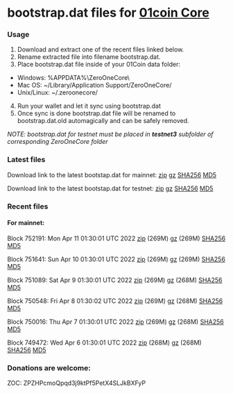 # bootstrap.dat files for [01coin Core](https://01coin.io)

### Usage

1. Download and extract one of the recent files linked below.
2. Rename extracted file into filename bootstrap.dat.
3. Place bootstrap.dat file inside of your 01Coin data folder:
 - Windows: %APPDATA%\ZeroOneCore\
 - Mac OS: ~/Library/Application Support/ZeroOneCore/
 - Unix/Linux: ~/.zeroonecore/
4. Run your wallet and let it sync using bootstrap.dat
5. Once sync is done bootstrap.dat file will be renamed to bootstrap.dat.old automagically and can be safely removed.

_NOTE: bootstrap.dat for testnet must be placed in **testnet3** subfolder of corresponding ZeroOneCore folder_

### Latest files
Download link to the latest bootstap.dat for mainnet: [zip](https://files.01coin.io/mainnet/bootstrap.dat.zip) [gz](https://files.01coin.io/mainnet/bootstrap.dat.tar.gz) [SHA256](https://files.01coin.io/mainnet/sha256.txt) [MD5](https://files.01coin.io/mainnet/md5.txt)

Download link to the latest bootstap.dat for testnet: [zip](https://files.01coin.io/testnet/bootstrap.dat.zip) [gz](https://files.01coin.io/testnet/bootstrap.dat.tar.gz) [SHA256](https://files.01coin.io/testnet/sha256.txt) [MD5](https://files.01coin.io/testnet/md5.txt)

### Recent files

#### For mainnet:

Block 752191: Mon Apr 11 01:30:01 UTC 2022 [zip](https://files.01coin.io/mainnet/2022-04-11/bootstrap.dat.zip) (269M) [gz](https://files.01coin.io/mainnet/2022-04-11/bootstrap.dat.tar.gz) (269M) [SHA256](https://files.01coin.io/mainnet/2022-04-11/sha256.txt) [MD5](https://files.01coin.io/mainnet/2022-04-11/md5.txt)

Block 751641: Sun Apr 10 01:30:01 UTC 2022 [zip](https://files.01coin.io/mainnet/2022-04-10/bootstrap.dat.zip) (269M) [gz](https://files.01coin.io/mainnet/2022-04-10/bootstrap.dat.tar.gz) (269M) [SHA256](https://files.01coin.io/mainnet/2022-04-10/sha256.txt) [MD5](https://files.01coin.io/mainnet/2022-04-10/md5.txt)

Block 751089: Sat Apr  9 01:30:01 UTC 2022 [zip](https://files.01coin.io/mainnet/2022-04-09/bootstrap.dat.zip) (269M) [gz](https://files.01coin.io/mainnet/2022-04-09/bootstrap.dat.tar.gz) (268M) [SHA256](https://files.01coin.io/mainnet/2022-04-09/sha256.txt) [MD5](https://files.01coin.io/mainnet/2022-04-09/md5.txt)

Block 750548: Fri Apr  8 01:30:02 UTC 2022 [zip](https://files.01coin.io/mainnet/2022-04-08/bootstrap.dat.zip) (269M) [gz](https://files.01coin.io/mainnet/2022-04-08/bootstrap.dat.tar.gz) (268M) [SHA256](https://files.01coin.io/mainnet/2022-04-08/sha256.txt) [MD5](https://files.01coin.io/mainnet/2022-04-08/md5.txt)

Block 750016: Thu Apr  7 01:30:01 UTC 2022 [zip](https://files.01coin.io/mainnet/2022-04-07/bootstrap.dat.zip) (269M) [gz](https://files.01coin.io/mainnet/2022-04-07/bootstrap.dat.tar.gz) (268M) [SHA256](https://files.01coin.io/mainnet/2022-04-07/sha256.txt) [MD5](https://files.01coin.io/mainnet/2022-04-07/md5.txt)

Block 749472: Wed Apr  6 01:30:01 UTC 2022 [zip](https://files.01coin.io/mainnet/2022-04-06/bootstrap.dat.zip) (268M) [gz](https://files.01coin.io/mainnet/2022-04-06/bootstrap.dat.tar.gz) (268M) [SHA256](https://files.01coin.io/mainnet/2022-04-06/sha256.txt) [MD5](https://files.01coin.io/mainnet/2022-04-06/md5.txt)


### Donations are welcome:

ZOC: ZPZHPcmoQpqd3j9ktPf5PetX4SLJkBXFyP
